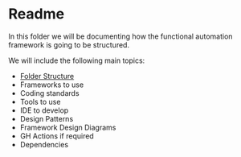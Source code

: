 # Readme
In this folder we will be documenting how the functional automation framework is going to be structured.

We will include the following main topics:

- [Folder Structure](folder-structure.md)
- Frameworks to use
- Coding standards
- Tools to use
- IDE to develop
- Design Patterns
- Framework Design Diagrams
- GH Actions if required
- Dependencies